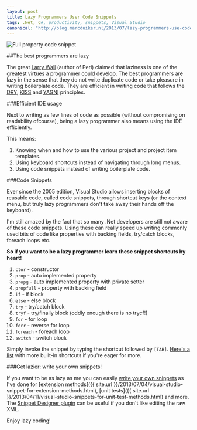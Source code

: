 ```yaml
---
layout: post
title: Lazy Programmers User Code Snippets
tags: .Net, C#, productivity, snippets, Visual Studio
canonical: "http://blog.marcduiker.nl/2013/07/lazy-programmers-use-code-snippets.html"
---
```


<img class="u-max-full-width" src="{{ site.url }}/assets/2013/07/07/propfull_snippet.png" alt="Full property code snippet">

##The best programmers are lazy

The great [Larry Wall](http://en.wikipedia.org/wiki/Larry_Wall) (author of Perl) claimed that laziness is one of the greatest virtues a programmer could develop. The best programmers are lazy in the sense that they do not write duplicate code or take pleasure in writing boilerplate code. They are efficient in writing code that follows the [DRY](http://en.wikipedia.org/wiki/Don't_repeat_yourself), [KISS](http://en.wikipedia.org/wiki/KISS_principle) and [YAGNI](http://en.wikipedia.org/wiki/You_aren't_gonna_need_it) principles.

###Efficient IDE usage

Next to writing as few lines of code as possible (without compromising on readability ofcourse), being a lazy programmer also means using the IDE efficiently.

This means:

1. Knowing when and how to use the various project and project item templates.
2. Using keyboard shortcuts instead of navigating through long menus.
3. Using code snippets instead of writing boilerplate code.

###Code Snippets

Ever since the 2005 edition, Visual Studio allows inserting blocks of reusable code, called code snippets, through shortcut keys (or the context menu, but truly lazy programmers don't take away their hands off the keyboard).

I'm still amazed by the fact that so many .Net developers are still not aware of these code snippets. Using these can really speed up writing commonly used bits of code like properties with backing fields, try/catch blocks, foreach loops etc.

__So if you want to be a lazy programmer learn these snippet shortcuts by heart!__

1. `ctor` - constructor
2. `prop` - auto implemented property
3. `propg` - auto implemented property with private setter
4. `propfull` - property with backing field
5. `if` - if block
6. `else` - else block
7. `try` - try/catch block
8. `tryf` - try/finally block (oddly enough there is no trycf!)
9. `for` - for loop
10. `forr` - reverse for loop
11. `foreach` - foreach loop
12. `switch` - switch block

Simply invoke the snippet by typing the shortcut followed by `[TAB]`. [Here's a list](http://msdn.microsoft.com/en-us/library/z41h7fat.aspx) with more built-in shortcuts if you're eager for more.

###Get lazier: write your own snippets!

If you want to be as lazy as me you can easily [write your own snippets](http://msdn.microsoft.com/en-us/library/ms165394.aspx) as I've done for [extension methods]({{ site.url }}/2013/07/04/visual-studio-snippet-for-extension-methods.html), [unit tests]({{ site.url }}/2013/04/11/visual-studio-snippets-for-unit-test-methods.html) and more. The [Snippet Designer plugin](http://visualstudiogallery.msdn.microsoft.com/B08B0375-139E-41D7-AF9B-FAEE50F68392) can be useful if you don't like editing the raw XML.

Enjoy lazy coding!
